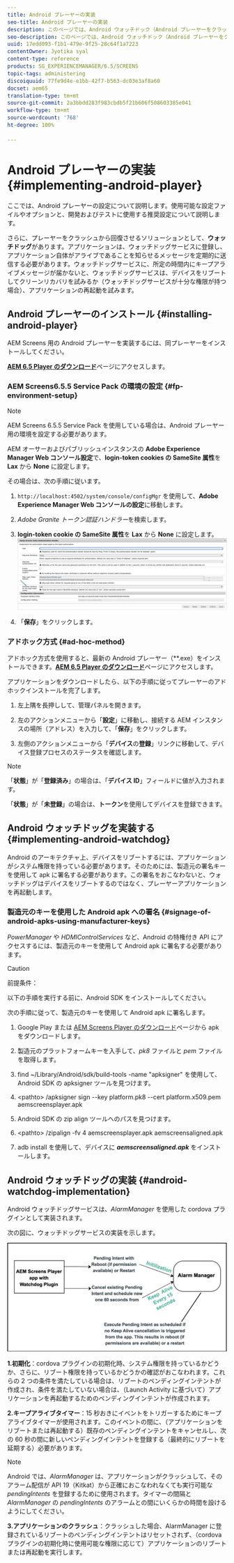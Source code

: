 ```yaml
---
title: Android プレーヤーの実装
seo-title: Android プレーヤーの実装
description: このページでは、Android ウォッチドック（Android プレーヤーをクラッシュから回復させるソリューション）を実装する方法について見ていきます。
seo-description: このページでは、Android ウォッチドック（Android プレーヤーをクラッシュから回復させるソリューション）を実装する方法について見ていきます。
uuid: 17edd093-f1b1-479e-9f25-28c64f1a7223
contentOwner: Jyotika syal
content-type: reference
products: SG_EXPERIENCEMANAGER/6.5/SCREENS
topic-tags: administering
discoiquuid: 77fe9d4e-e1bb-42f7-b563-dc03e3af8a60
docset: aem65
translation-type: tm+mt
source-git-commit: 2a3bbdd283f983cbdb5f21b606f508603385e041
workflow-type: tm+mt
source-wordcount: '768'
ht-degree: 100%

---
```



# Android プレーヤーの実装 {#implementing-android-player}

ここでは、Android プレーヤーの設定について説明します。使用可能な設定ファイルやオプションと、開発およびテストに使用する推奨設定について説明します。

さらに、プレーヤーをクラッシュから回復させるソリューションとして、**ウォッチドッグ**&#x200B;があります。アプリケーションは、ウォッチドッグサービスに登録し、アプリケーション自体がアライブであることを知らせるメッセージを定期的に送信する必要があります。ウォッチドッグサービスに、所定の時間内にキープアライブメッセージが届かないと、ウォッチドッグサービスは、デバイスをリブートしてクリーンリカバリを試みるか（ウォッチドッグサービスが十分な権限が持つ場合）、アプリケーションの再起動を試みます。

## Android プレーヤーのインストール {#installing-android-player}

AEM Screens 用の Android プレーヤーを実装するには、同プレーヤーをインストールしてください。

[**AEM 6.5 Player のダウンロード**](https://download.macromedia.com/screens/)ページにアクセスします。

### AEM Screens6.5.5 Service Pack の環境の設定 {#fp-environment-setup}

>[!NOTE]
>AEM Screens 6.5.5 Service Pack を使用している場合は、Android プレーヤー用の環境を設定する必要があります。

AEM オーサーおよびパブリッシュインスタンスの **Adobe Experience Manager Web コンソール設定**&#x200B;で、**login-token cookies の SameSite 属性**&#x200B;を **Lax** から **None** に設定します。

その場合は、次の手順に従います。

1. `http://localhost:4502/system/console/configMgr` を使用して、**Adobe Experience Manager Web コンソールの設定**&#x200B;に移動します。

1. *Adobe Granite トークン認証ハンドラー*&#x200B;を検索します。

1. **login-token cookie の SameSite 属性**&#x200B;を **Lax** から **None** に設定します。
   ![画像](/help/user-guide/assets/granite-updates.png)

1. 「**保存**」をクリックします。


### アドホック方式 {#ad-hoc-method}

アドホック方式を使用すると、最新の Android プレーヤー（**.exe）をインストールできます。[**AEM 6.5 Player のダウンロード**](https://download.macromedia.com/screens/)ページにアクセスします。

アプリケーションをダウンロードしたら、以下の手順に従ってプレーヤーのアドホックインストールを完了します。

1. 左上隅を長押しして、管理パネルを開きます。
1. 左のアクションメニューから「**設定**」に移動し、接続する AEM インスタンスの場所（アドレス）を入力して、「**保存**」をクリックします。

1. 左側のアクションメニューから「**デバイス**&#x200B;の&#x200B;**登録**」リンクに移動して、デバイス登録プロセスのステータスを確認します。

>[!NOTE]
>
>「**状態**」が「**登録済み**」の場合は、「**デバイス ID**」フィールドに値が入力されます。
>
>「**状態**」が「**未登録**」の場合は、**トークン**&#x200B;を使用してデバイスを登録できます。

## Android ウォッチドッグを実装する {#implementing-android-watchdog}

Android のアーキテクチャ上、デバイスをリブートするには、アプリケーションがシステム権限を持っている必要があります。そのためには、製造元の署名キーを使用して apk に署名する必要があります。この署名をおこなわないと、ウォッチドッグはデバイスをリブートするのではなく、プレーヤーアプリケーションを再起動します。

### 製造元のキーを使用した Android apk への署名 {#signage-of-android-apks-using-manufacturer-keys}

*PowerManager* や *HDMIControlServices* など、Android の特権付き API にアクセスするには、製造元のキーを使用して Android apk に署名する必要があります。

>[!CAUTION]
>
>前提条件：
>
>以下の手順を実行する前に、Android SDK をインストールしてください。

次の手順に従って、製造元のキーを使用して Android apk に署名します。

1. Google Play または [AEM Screens Player のダウンロード](https://download.macromedia.com/screens/)ページから apk をダウンロードします。
1. 製造元のプラットフォームキーを入手して、*pk8* ファイルと *pem* ファイルを取得します。

1. find ~/Library/Android/sdk/build-tools -name &quot;apksigner&quot; を使用して、Android SDK の apksigner ツールを見つけます。
1. &lt;pathto> /apksigner sign --key platform.pk8 --cert platform.x509.pem aemscreensplayer.apk
1. Android SDK の zip align ツールへのパスを見つけます。
1. &lt;pathto> /zipalign -fv 4 aemscreensplayer.apk aemscreensaligned.apk
1. adb install を使用して、デバイスに ***aemscreensaligned.apk*** をインストールします。

## Android ウォッチドッグの実装 {#android-watchdog-implementation}

Android ウォッチドッグサービスは、*AlarmManager* を使用した cordova プラグインとして実装されます。

次の図に、ウォッチドッグサービスの実装を示します。

![chlimage_1-31](assets/chlimage_1-31.png)

**1.初期化**：cordova プラグインの初期化時、システム権限を持っているかどうか、さらに、リブート権限を持っているかどうかの確認がおこなわれます。これらの 2 つの条件を満たしている場合は、リブートのペンディングインテントが作成され、条件を満たしていない場合は、（Launch Activity に基づいて）アプリケーションを再起動するためのペンディングインテントが作成されます。

**2.キープアライブタイマー**：15 秒おきにイベントをトリガーするためにキープアライブタイマーが使用されます。このイベントの間に、（アプリケーションをリブートまたは再起動する）既存のペンディングインテントをキャンセルし、次の 60 秒の間に新しいペンディングインテントを登録する（最終的にリブートを延期する）必要があります。

>[!NOTE]
>
>Android では、*AlarmManager* は、アプリケーションがクラッシュして、そのアラーム配信が API 19（Kitkat）から正確におこなわれなくても実行可能な *pendingIntents* を登録するために使用されます。タイマーの間隔と *AlarmManager* の *pendingIntents* のアラームとの間にいくらかの時間を設けるようにしてください。

**3.アプリケーションのクラッシュ**：クラッシュした場合、AlarmManager に登録されているリブートのペンディングインテントはリセットされず、（cordova プラグインの初期化時に使用可能な権限に応じて）アプリケーションのリブートまたは再起動を実行します。
